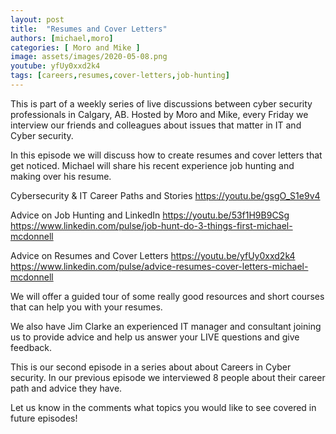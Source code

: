 ```yaml
---
layout: post
title:  "Resumes and Cover Letters"
authors: [michael,moro]
categories: [ Moro and Mike ]
image: assets/images/2020-05-08.png
youtube: yfUy0xxd2k4
tags: [careers,resumes,cover-letters,job-hunting]
---
```

This is part of a weekly series of live discussions between cyber security professionals in Calgary, AB. Hosted by Moro and Mike, every Friday we interview our friends and colleagues about issues that matter in IT and Cyber security.

In this episode we will discuss how to create resumes and cover letters that get noticed. Michael will share his recent experience job hunting and making over his resume. 

Cybersecurity & IT Career Paths and Stories
  <https://youtu.be/gsgO_S1e9v4>

Advice on Job Hunting and LinkedIn
  <https://youtu.be/53f1H9B9CSg>
  <https://www.linkedin.com/pulse/job-hunt-do-3-things-first-michael-mcdonnell>

Advice on Resumes and Cover Letters
  <https://youtu.be/yfUy0xxd2k4>
  <https://www.linkedin.com/pulse/advice-resumes-cover-letters-michael-mcdonnell>

We will offer a guided tour of some really good resources and short courses that can help you with your resumes.

We also have Jim Clarke an experienced IT manager and consultant joining us to provide advice and help us answer your LIVE questions and give feedback.

This is our second episode in a series about about Careers in Cyber security. In our previous episode we interviewed 8 people about their career path and advice they have.

Let us know in the comments what topics you would like to see covered in future episodes!
